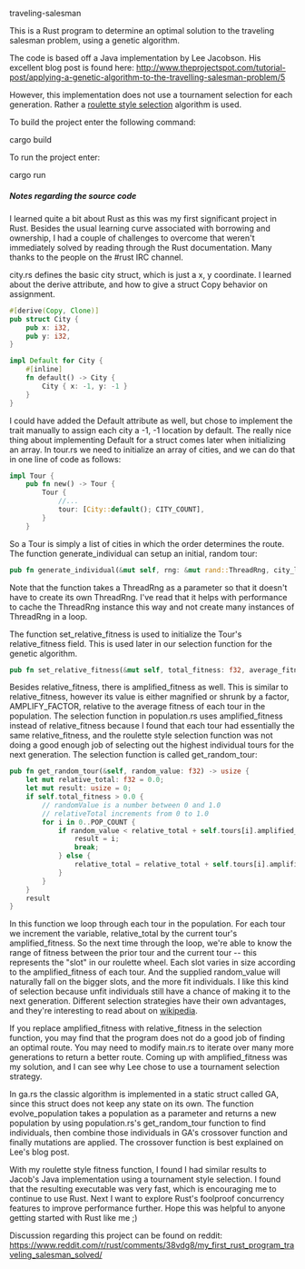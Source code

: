 traveling-salesman

This is a Rust program to determine an optimal solution to the traveling
salesman problem, using a genetic algorithm.

The code is based off a Java implementation by Lee Jacobson. His excellent
blog post is found here:
http://www.theprojectspot.com/tutorial-post/applying-a-genetic-algorithm-to-the-travelling-salesman-problem/5

However, this implementation does not use a tournament selection for each
generation. Rather a [roulette style selection](http://en.wikipedia.org/wiki/Fitness_proportionate_selection) algorithm is used.

To build the project enter the following command:

cargo build

To run the project enter:

cargo run

##### Notes regarding the source code

I learned quite a bit about Rust as this was my first significant project in Rust. Besides the usual learning curve associated with borrowing and ownership, I had a couple of challenges to overcome that weren't immediately solved by reading through the Rust documentation. Many thanks to the people on the #rust IRC channel.

city.rs defines the basic city struct, which is just a x, y coordinate. I learned about the derive attribute, and how to give a struct Copy behavior on assignment.

```rust
#[derive(Copy, Clone)]
pub struct City {
    pub x: i32,
    pub y: i32,
}

impl Default for City {
    #[inline]
    fn default() -> City {
        City { x: -1, y: -1 }
    }
}
```
I could have added the Default attribute as well, but chose to implement the trait manually to assign each city a -1, -1 location by default. The really nice thing about implementing Default for a struct comes later when initializing an array. In tour.rs we need to initialize an array of cities, and we can do that in one line of code as follows:
```rust
impl Tour {
    pub fn new() -> Tour {
        Tour { 
            //...
            tour: [City::default(); CITY_COUNT],
        }
    }
```

So a Tour is simply a list of cities in which the order determines the route. The function generate_individual can setup an initial, random tour:
```rust
pub fn generate_individual(&mut self, rng: &mut rand::ThreadRng, city_list: &Vec<City>)
```
Note that the function takes a ThreadRng as a parameter so that it doesn't have to create its own ThreadRng. I've read that it helps with performance to cache the ThreadRng instance this way and not create many instances of ThreadRng in a loop.

The function set_relative_fitness is used to initialize the Tour's relative_fitness field. This is used later in our selection function for the genetic algorithm.
```rust
pub fn set_relative_fitness(&mut self, total_fitness: f32, average_fitness: f32)
```
Besides relative_fitness, there is amplified_fitness as well. This is similar to relative_fitness, however its value is either magnified or shrunk by a factor, AMPLIFY_FACTOR, relative to the average fitness of each tour in the  population. The selection function in population.rs uses amplified_fitness instead of relative_fitness because I found that each tour had essentially the same relative_fitness, and the roulette style selection function was not doing a good enough job of selecting out the highest individual tours for the next generation. The selection function is called get_random_tour:

```rust
pub fn get_random_tour(&self, random_value: f32) -> usize {
    let mut relative_total: f32 = 0.0;
    let mut result: usize = 0;
    if self.total_fitness > 0.0 {
        // randomValue is a number between 0 and 1.0
        // relativeTotal increments from 0 to 1.0
        for i in 0..POP_COUNT {
            if random_value < relative_total + self.tours[i].amplified_fitness {
                result = i;
                break;
            } else {
                relative_total = relative_total + self.tours[i].amplified_fitness;
            }
        }
    }
    result
}
```
In this function we loop through each tour in the population. For each tour we increment the variable, relative_total by the current tour's amplified_fitness. So the next time through the loop, we're able to know the range of fitness between the prior tour and the current tour -- this represents the "slot" in our roulette wheel. Each slot varies in size according to the amplified_fitness of each tour. And the supplied random_value will naturally fall on the bigger slots, and the more fit individuals.
I like this kind of selection because unfit individuals still have a chance of making it to the next generation. Different selection strategies have their own advantages, and they're interesting to read about on [wikipedia](http://en.wikipedia.org/wiki/Selection_%28genetic_algorithm%29).

If you replace amplified_fitness with relative_fitness in the selection function, you may find that the program does not do a good job of finding an optimal route. You may need to modify main.rs to iterate over many more generations to return a better route. Coming up with amplified_fitness was my solution, and I can see why Lee chose to use a tournament selection strategy.

In ga.rs the classic algorithm is implemented in a static struct called GA, since this struct does not keep any state on its own. The function evolve_population takes a population as a parameter and returns a new population by using population.rs's get_random_tour function to find individuals, then combine those individuals in GA's crossover function and finally mutations are applied. The crossover function is best explained on Lee's blog post.

With my roulette style fitness function, I found I had similar results to Jacob's Java implementation using a tournament style selection. I found that the resulting executable was very fast, which is encouraging me to continue to use Rust. Next I want to explore Rust's foolproof concurrency features to improve performance further. Hope this was helpful to anyone getting started with Rust like me ;)

Discussion regarding this project can be found on reddit:
https://www.reddit.com/r/rust/comments/38vdg8/my_first_rust_program_traveling_salesman_solved/
